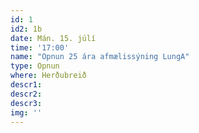 ```yaml
---
id: 1
id2: 1b
date: Mán. 15. júlí
time: '17:00'
name: "Opnun 25 ára afmælissýning LungA"
type: Opnun
where: Herðubreið
descr1: 
descr2: 
descr3: 
img: ''
---
```

